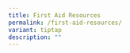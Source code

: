 ```yaml
---
title: First Aid Resources
permalink: /first-aid-resources/
variant: tiptap
description: ""
---
```

